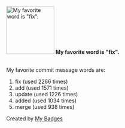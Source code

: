 <img src="https://my-badges.github.io/my-badges/favorite-word.png" alt="My favorite word is &quot;fix&quot;." title="My favorite word is &quot;fix&quot;." width="128">
<strong>My favorite word is &quot;fix&quot;.</strong>
<br><br>

My favorite commit message words are:

1. fix (used 2266 times)
2. add (used 1571 times)
3. update (used 1226 times)
4. added (used 1034 times)
5. merge (used 938 times)


Created by <a href="https://github.com/my-badges/my-badges">My Badges</a>